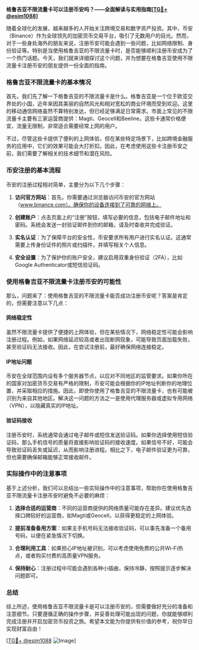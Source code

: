 **格鲁吉亚不限流量卡可以注册币安吗？——全面解读与实用指南[[TG💪+ @esim1088](https://t.me/s/esim1088)]**

随着全球化的发展，越来越多的人开始关注跨境交易和数字资产投资。其中，币安（Binance）作为全球领先的加密货币交易平台，吸引了无数用户的目光。然而，对于一些身处海外的朋友来说，注册币安可能会遇到一些问题，比如网络限制、身份验证等。特别是当使用格鲁吉亚的不限流量卡时，是否能够顺利注册币安成为了一个热门话题。今天，我们就来详细探讨这个问题，并为想要在格鲁吉亚使用不限流量卡注册币安的朋友提供一份全面的指南。

### 格鲁吉亚不限流量卡的基本情况

首先，我们先了解一下格鲁吉亚的不限流量卡是什么。格鲁吉亚是一个位于欧亚交界处的小国，近年来因其美丽的自然风光和相对宽松的商业环境而受到欢迎。这里的移动通信网络虽然不算特别发达，但已经足够满足日常需求。市面上常见的不限流量卡主要有三家运营商提供：Magti、Geocell和Beeline。这些卡通常价格便宜，流量无限制，非常适合需要经常上网的用户。

不过，尽管这些卡提供了便利的上网体验，但在某些特定场景下，比如跨境金融服务的应用中，它们的效果可能会大打折扣。因此，在考虑使用这些卡注册币安之前，我们需要了解相关的技术细节和潜在风险。

### 币安注册的基本流程

币安的注册过程相对简单，主要分为以下几个步骤：

1. **访问官方网站**：首先，你需要通过浏览器访问币安的官方网站（www.binance.com）。确保你的设备连接到了可靠的网络上。
   
2. **创建账户**：点击页面上的“注册”按钮，填写必要的信息，包括电子邮件地址和密码。系统会发送一封验证邮件到你的邮箱，请及时查收并完成验证。

3. **实名认证**：为了保障平台的安全性，币安要求所有用户进行实名认证。这通常需要上传身份证件的照片或扫描件，并填写相关个人信息。

4. **安全设置**：为了保护你的账户安全，建议启用双重身份验证（2FA），比如Google Authenticator或短信验证码。

### 使用格鲁吉亚不限流量卡注册币安的可能性

那么，问题来了：使用格鲁吉亚的不限流量卡能否成功注册币安呢？答案是肯定的，但需要注意以下几点：

#### 网络稳定性

虽然不限流量卡提供了便捷的上网体验，但在某些情况下，网络稳定性可能会影响注册过程。例如，如果网络延迟较高或者出现断网现象，可能导致页面加载失败，甚至验证码无法接收。因此，在尝试注册前，最好确保网络连接稳定。

#### IP地址问题

币安在全球范围内设有多个服务器节点，以应对不同地区的监管要求。如果你所在的国家对加密货币交易有严格的限制，币安可能会根据你的IP地址判断你的地理位置，并采取相应的措施。因此，即使你使用了格鲁吉亚的不限流量卡，也有可能被识别为来自其他地区。解决这一问题的方法之一是使用代理服务器或虚拟专用网络（VPN），以隐藏真实的IP地址。

#### 验证码接收

注册币安时，系统通常会通过电子邮件或短信发送验证码。如果你选择使用短信验证码，那么手机信号的质量将直接影响验证码的接收速度。如果信号不好，可能会导致验证码丢失或延迟，从而影响注册进程。相比之下，电子邮件验证更为可靠，但也需要确保邮箱能够正常接收邮件。

### 实际操作中的注意事项

基于上述分析，我们可以总结出一些实际操作中的注意事项，帮助你在使用格鲁吉亚不限流量卡注册币安时避免不必要的麻烦：

1. **选择合适的运营商**：不同的运营商提供的网络质量可能存在差异。建议优先选择口碑较好的运营商，如Magti或Geocell，以获得更稳定的上网体验。

2. **提前准备备用方案**：如果主手机号码无法接收验证码，可以事先准备一个备用号码，以便在紧急情况下切换。

3. **合理利用工具**：如果担心IP地址被识别，可以考虑使用免费的公共Wi-Fi热点，或者购买付费的高质量VPN服务。

4. **保持耐心**：注册过程中可能会遇到各种小插曲，保持冷静，按照提示逐步解决问题即可。

### 总结

综上所述，使用格鲁吉亚不限流量卡是可以注册币安的，但需要做好充分的准备和注意细节。只要遵循正确的操作步骤，并妥善处理可能出现的问题，你就能够顺利完成注册并开启加密货币投资之旅。希望本文能为你提供有价值的参考，祝你早日实现财富自由！

[[TG💪+ @esim1088](https://t.me/s/esim1088) ![Image](https://i.postimg.cc/4NQfJmqS/Snipaste-2025-05-13-00-14-12.png)]